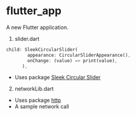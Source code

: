 # flutter_app

A new Flutter application.

1. slider.dart

```dart
child: SleekCircularSlider(
        appearance: CircularSliderAppearance(),
        onChange: (value) => print(value),
      ),
```

- Uses package [Sleek Circular Slider](https://pub.dev/packages/sleek_circular_slider)

2. networkLib.dart

- Uses package [http](https://pub.dev/packages/http)
- A sample network call

